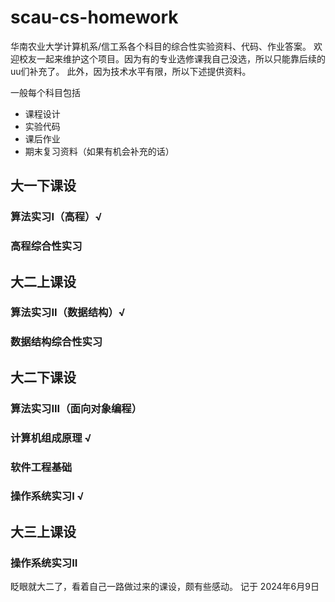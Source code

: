 # scau-cs-homework
华南农业大学计算机系/信工系各个科目的综合性实验资料、代码、作业答案。
欢迎校友一起来维护这个项目。因为有的专业选修课我自己没选，所以只能靠后续的uu们补充了。
此外，因为技术水平有限，所以下述提供资料。

一般每个科目包括
- 课程设计
- 实验代码
- 课后作业
- 期末复习资料（如果有机会补充的话）

## 大一下课设
### 算法实习I（高程）√
### 高程综合性实习

## 大二上课设

### 算法实习II（数据结构）√
### 数据结构综合性实习 

## 大二下课设
### 算法实习III（面向对象编程）
### 计算机组成原理 √
### 软件工程基础
### 操作系统实习I √

## 大三上课设
### 操作系统实习II

眨眼就大二了，看着自己一路做过来的课设，颇有些感动。
记于 2024年6月9日
